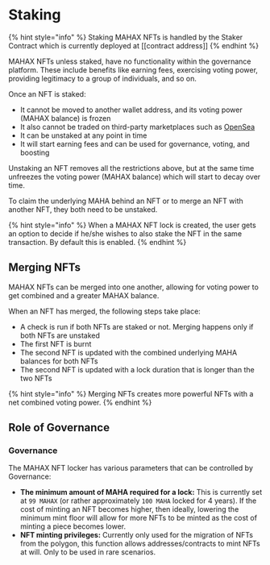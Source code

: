 # Staking

{% hint style="info" %}
Staking MAHAX NFTs is handled by the Staker Contract which is currently deployed at \[\[contract address]]
{% endhint %}

MAHAX NFTs unless staked, have no functionality within the governance platform. These include benefits like earning fees, exercising voting power, providing legitimacy to a group of individuals, and so on.

Once an NFT is staked:

* It cannot be moved to another wallet address, and its voting power (MAHAX balance) is frozen
* It also cannot be traded on third-party marketplaces such as [OpenSea](https://opensea.io/)
* It can be unstaked at any point in time
* It will start earning fees and can be used for governance, voting, and boosting

Unstaking an NFT removes all the restrictions above, but at the same time unfreezes the voting power (MAHAX balance) which will start to decay over time.

To claim the underlying MAHA behind an NFT or to merge an NFT with another NFT, they both need to be unstaked.

{% hint style="info" %}
When a MAHAX NFT lock is created, the user gets an option to decide if he/she wishes to also stake the NFT in the same transaction. By default this is enabled.
{% endhint %}

## Merging NFTs

MAHAX NFTs can be merged into one another, allowing for voting power to get combined and a greater MAHAX balance.

When an NFT has merged, the following steps take place:

* A check is run if both NFTs are staked or not. Merging happens only if both NFTs are unstaked
* The first NFT is burnt
* The second NFT is updated with the combined underlying MAHA balances for both NFTs
* The second NFT is updated with a lock duration that is longer than the two NFTs

{% hint style="info" %}
Merging NFTs creates more powerful NFTs with a net combined voting power.
{% endhint %}

## Role of Governance

### Governance <a href="#governance" id="governance"></a>

The MAHAX NFT locker has various parameters that can be controlled by Governance:

* **The minimum amount of MAHA required for a lock:** This is currently set at `99 MAHAX` (or rather approximately `100 MAHA` locked for 4 years). If the cost of minting an NFT becomes higher, then ideally, lowering the minimum mint floor will allow for more NFTs to be minted as the cost of minting a piece becomes lower.
* **NFT minting privileges:** Currently only used for the migration of NFTs from the polygon, this function allows addresses/contracts to mint NFTs at will. Only to be used in rare scenarios.
